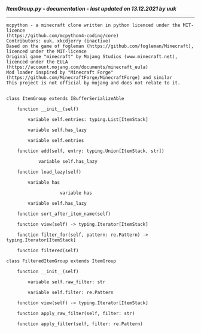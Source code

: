 ***ItemGroup.py - documentation - last updated on 13.12.2021 by uuk***
___

    mcpython - a minecraft clone written in python licenced under the MIT-licence 
    (https://github.com/mcpython4-coding/core)
    Contributors: uuk, xkcdjerry (inactive)
    Based on the game of fogleman (https://github.com/fogleman/Minecraft), licenced under the MIT-licence
    Original game "minecraft" by Mojang Studios (www.minecraft.net), licenced under the EULA
    (https://account.mojang.com/documents/minecraft_eula)
    Mod loader inspired by "Minecraft Forge" (https://github.com/MinecraftForge/MinecraftForge) and similar
    This project is not official by mojang and does not relate to it.


    class ItemGroup extends IBufferSerializeAble

        function __init__(self)

            variable self.entries: typing.List[ItemStack]

            variable self.has_lazy

            variable self.entries

        function add(self, entry: typing.Union[ItemStack, str])

                variable self.has_lazy

        function load_lazy(self)

            variable has

                        variable has

            variable self.has_lazy

        function sort_after_item_name(self)

        function view(self) -> typing.Iterator[ItemStack]

        function filter_for(self, pattern: re.Pattern) -> typing.Iterator[ItemStack]

        function filtered(self)

    class FilteredItemGroup extends ItemGroup

        function __init__(self)

            variable self.raw_filter: str

            variable self.filter: re.Pattern

        function view(self) -> typing.Iterator[ItemStack]

        function apply_raw_filter(self, filter: str)

        function apply_filter(self, filter: re.Pattern)